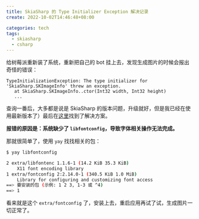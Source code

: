 ```yaml
---
title: SkiaSharp 的 Type Initializer Exception 解决记录
create: 2022-10-02T14:46:48+08:00

categories: tech
tags:
  - skiasharp
  - csharp
---
```


给树莓派重新装了系统，重新把自己的 bot 挂上去，发现生成图片的时候会报出奇怪的错误：

```
TypeInitializationException: The type initializer for 'SkiaSharp.SKImageInfo' threw an exception.
   at SkiaSharp.SKImageInfo..ctor(Int32 width, Int32 height)
   ...
```

查询一番后，大多都是说是 SkiaSharp 的版本问题，升级就好，但是我已经在使用最新版本了）最后在[这里](https://github.com/mono/SkiaSharp/issues/964#issuecomment-541399218)找到了解决方案。

**报错的原因是：系统缺少了 `libfontconfig`，导致字体相关操作无法完成。**

那就很简单了，使用 `yay` 找找相关的包：

```bash
$ yay libfontconfig

2 extra/libfontenc 1.1.6-1 (14.2 KiB 35.3 KiB)
    X11 font encoding library
1 extra/fontconfig 2:2.14.0-1 (340.5 KiB 1.0 MiB)
    Library for configuring and customizing font access
==> 要安装的包 (示例: 1 2 3, 1-3 或 ^4)
==> 1
```

看来就是这个 `extra/fontconfig` 了，安装上去，重启应用再试了试，生成图片一切正常了。
